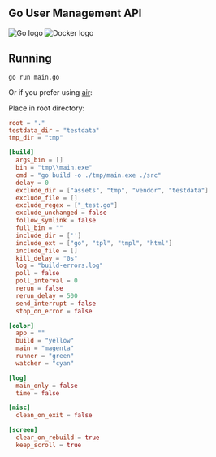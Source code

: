 ## Go User Management API

<div style="display: flex;">
    <img src="https://img.shields.io/badge/go-%2300ADD8.svg?style=for-the-badge&logo=go&logoColor=white" alt="Go logo">
    &nbsp;
    <img src="https://img.shields.io/badge/docker-%230db7ed.svg?style=for-the-badge&logo=docker&logoColor=white" alt="Docker logo">
</div>


## Running

`go run main.go`

Or if you prefer using [air](https://github.com/cosmtrek/air):

Place in root directory:

```toml
root = "."
testdata_dir = "testdata"
tmp_dir = "tmp"

[build]
  args_bin = []
  bin = "tmp\\main.exe"
  cmd = "go build -o ./tmp/main.exe ./src"
  delay = 0
  exclude_dir = ["assets", "tmp", "vendor", "testdata"]
  exclude_file = []
  exclude_regex = ["_test.go"]
  exclude_unchanged = false
  follow_symlink = false
  full_bin = ""
  include_dir = ['']
  include_ext = ["go", "tpl", "tmpl", "html"]
  include_file = []
  kill_delay = "0s"
  log = "build-errors.log"
  poll = false
  poll_interval = 0
  rerun = false
  rerun_delay = 500
  send_interrupt = false
  stop_on_error = false

[color]
  app = ""
  build = "yellow"
  main = "magenta"
  runner = "green"
  watcher = "cyan"

[log]
  main_only = false
  time = false

[misc]
  clean_on_exit = false

[screen]
  clear_on_rebuild = true
  keep_scroll = true

```